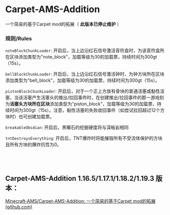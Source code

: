 # Carpet-AMS-Addition

一个简易的基于Carpet mod的拓展（ **此版本已停止维护** ）

### 规则/Rules

`noteBlockChunkLoader`: 开启后，当上边沿红石信号激活音符盒时，为该音符盒所在区块添加类型为"note_block"，加载等级为30的加载票，持续时间为300gt（15s）。

`bellBlockChunkLoader`: 开启后，当上边沿红石信号激活钟时，为钟方块所在区块添加类型为"bell_block"，加载等级为30的加载票，持续时间为300gt（15s）。

`pistonBlockChunkLoader`: 开启后，对于一个正上方放有骨块的普通活塞或黏性活塞，当该活塞产生活塞头的推出/拉回事件时，在创建推出/拉回事件的那一游戏刻为**活塞头方块所在区块**添加类型为"piston_block"，加载等级为30的加载票，持续时间为300gt（15s）。注意，黏性活塞的失败收回事件（如尝试拉回超过12个方块时）也可创建加载票。

`breakableObsdian`: 开启后，黑曜石的挖掘硬度将与深板岩相同

`tntDestroysEverything`: 开启后，TNT爆炸时将能摧毁所有不受流体保护的方块且所有方块的爆炸抗性为0。
<br>
<br>
<br>
<br>
## Carpet-AMS-Addition 1.16.5/1.17.1/1.18.2/1.19.3 版本：

[Minecraft-AMS/Carpet-AMS-Addition: 一个简易的基于Carpet mod的拓展 (github.com)](https://github.com/Minecraft-AMS/Carpet-AMS-Addition)

